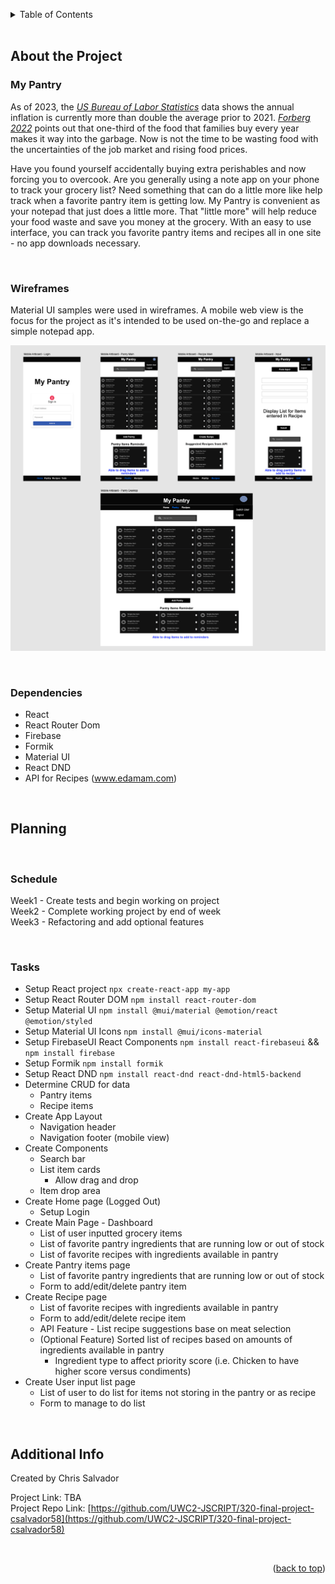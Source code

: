 <a name="readme-top"></a>

<!-- TABLE OF CONTENTS -->

<details>
  <summary>Table of Contents</summary>
  <ol>
    <li>
      <a href="#about-the-project">About The Project</a>
      <ul>
        <li><a href="#wireframes">Wireframes</a></li>
        <li><a href="#dependencies">Dependencies</a></li>
      </ul>
    </li>
    <li>
      <a href="#planning">Planning</a>
      <ul>
        <li><a href="#schedule">Schedule</a></li>
        <li><a href="#tasks">Tasks</a></li>
      </ul>
    </li>
    <li><a href="#additional-info">Additional Info</a></li>
  </ol>
</details>
<br/>



<!-- ABOUT THE PROJECT -->
## About the Project
### My Pantry

As of 2023, the <cite>[US Bureau of Labor Statistics][1]</cite> data shows the annual inflation is currently more than double the average prior to 2021.  <cite>[Forberg 2022][2]</cite> points out that one-third of the food that families buy every year makes it way into the garbage.  Now is not the time to be wasting food with the uncertainties of the job market and rising food prices.  

Have you found yourself accidentally buying extra perishables and now forcing you to overcook.  Are you generally using a note app on your phone to track your grocery list?  Need something that can do a little more like help track when a favorite pantry item is getting low.  My Pantry is convenient as your notepad that just does a little more.  That "little more" will help reduce your food waste and save you money at the grocery.  With an easy to use interface, you can track you favorite pantry items and recipes all in one site - no app downloads necessary.

[1]: https://www.usinflationcalculator.com/inflation/current-inflation-rates/
[2]: https://finance.yahoo.com/news/average-household-wastes-over-1-220000160.html

<br/>

### Wireframes

Material UI samples were used in wireframes.  A mobile web view is the focus for the project as it's intended to be used on-the-go and replace a simple notepad app.

![Mobile and Desktop sample of My Pantry](Wireframe.png)

<br/>

### Dependencies

* React
* React Router Dom
* Firebase
* Formik
* Material UI
* React DND
* API for Recipes (www.edamam.com)

<br/>


<!-- PLANNING -->
## Planning

<br/>

### Schedule
Week1 - Create tests and begin working on project<br/>
Week2 - Complete working project by end of week<br/>
Week3 - Refactoring and add optional features<br/>

<br/>


### Tasks
* Setup React project `npx create-react-app my-app`
* Setup React Router DOM `npm install react-router-dom`
* Setup Material UI `npm install @mui/material @emotion/react @emotion/styled`
* Setup Material UI Icons `npm install @mui/icons-material`
* Setup FirebaseUI React Components `npm install react-firebaseui` && `npm install firebase`
* Setup Formik `npm install formik`
* Setup React DND `npm install react-dnd react-dnd-html5-backend`
* Determine CRUD for data
  * Pantry items
  * Recipe items
* Create App Layout
  * Navigation header
  * Navigation footer (mobile view)
* Create Components
  * Search bar
  * List item cards
    * Allow drag and drop
  * Item drop area
* Create Home page (Logged Out)
  * Setup Login
* Create Main Page - Dashboard
  * List of user inputted grocery items
  * List of favorite pantry ingredients that are running low or out of stock
  * List of favorite recipes with ingredients available in pantry
* Create Pantry items page
  * List of favorite pantry ingredients that are running low or out of stock
  * Form to add/edit/delete pantry item
* Create Recipe page
  * List of favorite recipes with ingredients available in pantry
  * Form to add/edit/delete recipe item
  * API Feature - List recipe suggestions base on meat selection
  * (Optional Feature) Sorted list of recipes based on amounts of ingredients available in pantry
    * Ingredient type to affect priority score (i.e. Chicken to have higher score versus condiments)
* Create User input list page
  * List of user to do list for items not storing in the pantry or as recipe
  * Form to manage to do list



<br/>

<!-- Additional Info -->
## Additional Info

Created by Chris Salvador

Project Link: TBA<br>
Project Repo Link: [https://github.com/UWC2-JSCRIPT/320-final-project-csalvador58](https://github.com/UWC2-JSCRIPT/320-final-project-csalvador58)

<br/>

<p align="right">(<a href="#readme-top">back to top</a>)</p>